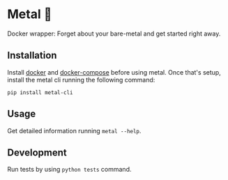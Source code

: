 # Metal 🤘

Docker wrapper: Forget about your bare-metal and get started right away.

## Installation

Install [docker](https://docs.docker.com/install/) and [docker-compose](https://docs.docker.com/compose/install/) before using metal. Once that's setup, install the metal cli running the following command:

`pip install metal-cli`

## Usage

Get detailed information running `metal --help`.

## Development

Run tests by using `python tests` command.
